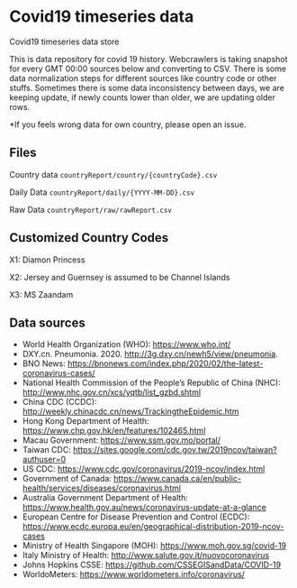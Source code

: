 # Covid19 timeseries data
Covid19 timeseries data store

This is data repository for covid 19 history. Webcrawlers is taking snapshot for every GMT 00:00 sources below and converting to CSV. There is some data normalization steps for different sources like country code or other stuffs. Sometimes there is some data inconsistency between days, we are keeping update, if newly counts lower than older, we are updating older rows. 

*If you feels wrong data for own country, please open an issue.

## Files

Country data
`countryReport/country/{countryCode}.csv`

Daily Data
`countryReport/daily/{YYYY-MM-DD}.csv`

Raw Data
`countryReport/raw/rawReport.csv`

## Customized Country Codes

X1: Diamon Princess

X2: Jersey and Guernsey is assumed to be Channel Islands

X3: MS Zaandam

## Data sources
* World Health Organization (WHO): https://www.who.int/ <br>
* DXY.cn. Pneumonia. 2020. http://3g.dxy.cn/newh5/view/pneumonia.  <br>
* BNO News: https://bnonews.com/index.php/2020/02/the-latest-coronavirus-cases/  <br>
* National Health Commission of the People’s Republic of China (NHC): <br>
 http://www.nhc.gov.cn/xcs/yqtb/list_gzbd.shtml <br>
* China CDC (CCDC): http://weekly.chinacdc.cn/news/TrackingtheEpidemic.htm <br>
* Hong Kong Department of Health: https://www.chp.gov.hk/en/features/102465.html <br>
* Macau Government: https://www.ssm.gov.mo/portal/ <br>
* Taiwan CDC: https://sites.google.com/cdc.gov.tw/2019ncov/taiwan?authuser=0 <br>
* US CDC: https://www.cdc.gov/coronavirus/2019-ncov/index.html <br>
* Government of Canada: https://www.canada.ca/en/public-health/services/diseases/coronavirus.html <br>
* Australia Government Department of Health: https://www.health.gov.au/news/coronavirus-update-at-a-glance <br>
* European Centre for Disease Prevention and Control (ECDC): https://www.ecdc.europa.eu/en/geographical-distribution-2019-ncov-cases 
* Ministry of Health Singapore (MOH): https://www.moh.gov.sg/covid-19
* Italy Ministry of Health: http://www.salute.gov.it/nuovocoronavirus
* Johns Hopkins CSSE: https://github.com/CSSEGISandData/COVID-19
* WorldoMeters: https://www.worldometers.info/coronavirus/
